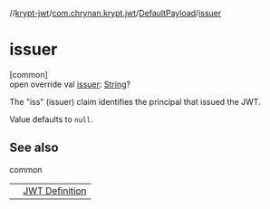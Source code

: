 //[krypt-jwt](../../../index.md)/[com.chrynan.krypt.jwt](../index.md)/[DefaultPayload](index.md)/[issuer](issuer.md)

# issuer

[common]\
open override val [issuer](issuer.md): [String](https://kotlinlang.org/api/latest/jvm/stdlib/kotlin/-string/index.html)?

The &quot;iss&quot; (issuer) claim identifies the principal that issued the JWT.

Value defaults to `null`.

## See also

common

| | |
|---|---|
|  | [JWT Definition](https://datatracker.ietf.org/doc/html/rfc7519#section-4.1.1) |
